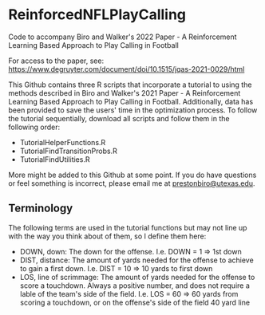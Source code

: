# ReinforcedNFLPlayCalling
Code to accompany Biro and Walker's 2022 Paper - A Reinforcement Learning Based Approach to Play Calling in Football

For access to the paper, see: https://www.degruyter.com/document/doi/10.1515/jqas-2021-0029/html

This Github contains three R scripts that incorporate a tutorial to using the methods described in Biro and Walker's 2021 Paper - A Reinforcement Learning Based Approach to Play Calling in Football. Additionally, data has been provided to save the users' time in the optimization process. To follow the tutorial sequentially, download all scripts and follow them in the following order:

- TutorialHelperFunctions.R
- TutorialFindTransitionProbs.R
- TutorialFindUtilities.R

More might be added to this Github at some point. If you do have questions or feel something is incorrect, please email me at prestonbiro@utexas.edu.

## Terminology

The following terms are used in the tutorial functions but may not line up with the way you think about of them, so I define them here:
- DOWN, down: The down for the offense. I.e. DOWN = 1 => 1st down
- DIST, distance: The amount of yards needed for the offense to achieve to gain a first down. I.e. DIST = 10 => 10 yards to first down
- LOS, line of scrimmage: The amount of yards needed for the offense to score a touchdown. Always a positive number, and does not require a lable of the team's side of the field. I.e. LOS = 60 => 60 yards from scoring a touchdown, or on the offense's side of the field 40 yard line
